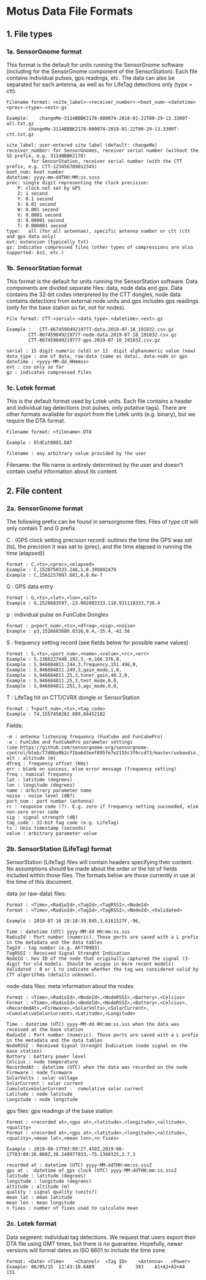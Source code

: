 # Motus Data File Formats

## 1. File types

### 1a. SensorGnome format

This format is the default for units running the SensorGnome software (including for the SensorGnome component of the SensorStation). Each file contains individual pulses, gps readings, etc. The data can also be separated for each antenna, as well as for LifeTag detections only (type = ctt).

	Filename format: <site_label>-<receiver_number>-<boot_num>-<datetime><prec>-<type>-<ext>.gz

	Example:	changeMe-3114BBBK2178-000074-2018-01-22T00-29-13.3300T-all.txt.gz
			changeMe-3114BBBK2178-000074-2018-01-22T00-29-13.3300T-ctt.txt.gz

	site_label: user-entered site label (default: changeMe)
	receiver_number: for SensorGnomes, receiver serial number (without the SG prefix, e.g. 3114BBBK2178)
			 for SensorStation, receiver serial number (with the CTT prefix, e.g. CTT-123456789012345)
	boot_num: boot number
	datetime: yyyy-mm-ddTHH:MM:ss.ssss
	prec: single digit representing the clock precision:
		P: clock not set by GPS
		Z: 1 second
		Y: 0.1 second
		X: 0.01 second
		W: 0.001 second
		V: 0.0001 second
		U: 0.00001 second
		T: 0.000001 second
	type: 	all (for all antennae), specific antenna number or ctt (ctt and gps data only)
	ext: extension (typically txt)			
	gz: indicates compressed files (other types of compressions are also supported: bz2, etc.)

### 1b. SensorStation format

This format is the default for units running the SensorStation software. Data components are divided separate files: data, node data and gps. Data contains the 32-bit codes interpreted by the CTT dongles, node data contains detections from external node units and gps includes gps readings (only for the base station so far, not for nodes).

	File format: CTT-<serial>-<data_type>.<datetime>.<ext>.gz

	Example :	CTT-867459049219777-data.2019-07-18_191832.csv.gz
			CTT-867459049219777-node-data.2019-07-18_191832.csv.gz
			CTT-867459049219777-gps.2019-07-18_191832.csv.gz

	serial : 15 digit numeric (old) or 12  digit alphanumeric value (new)
	data_type : one of data, raw-data (same as data), data-node or gps
	datetime : <yyyy-MM-dd_HHmmss>
	ext : csv only so far
	gz : indicates compressed files

### 1c. Lotek format

This is the default format used by Lotek units. Each file contains a header and individual tag detections (not pulses, only putative tags). There are other formats
available for export from the Lotek units (e.g. binary), but we require the DTA format.

	Filename format: <filename>.DTA

	Example : OldCut0001.DAT

	filename : any arbitrary value provided by the user

Filename: the file name is entirely determined by the user and doesn't contain useful information about its content.

## 2. File content

### 2a. SensorGnome format

The following prefix can be found in sensorgnome files. Files of type *ctt* will only contain T and G prefix.

C : (GPS clock setting precision record: outlines the time the GPS was set (ts), the precision it was set to (prec), and the time elapsed in running the time (elapsed))

	Format : C,<ts>,<prec>,<elapsed>
	Example : C,1528750333.246,1,0.399892479
	Example : C,1561257097.681,6,8.6e-7

G : GPS data entry

	Format : G,<ts>,<lat>,<lon>,<alt>
	Example : G,1526683597,-23.002083333,118.931118333,736.4

p : individual pulse on FunCube Dongles

	Format : p<port_num>,<ts>,<dfreq>,<sig>,<noise>
	Example : p3,1526683680.8316,0.4,-35.4,-42.56

S : frequency setting record (see fields below for possible name values)

	Format : S,<ts>,<port_num>,<name>,<value>,<rc>,<err>
	Example : S,1366227448.192,5,-m,166.376,0,
	Example : S,946684811.244,3,frequency,151.496,0,
	Example : S,946684811.249,3,gain_mode,1,0,
	Example : S,946684811.25,3,tuner_gain,40.2,0,
	Example : S,946684811.25,3,test_mode,0,0,
	Example : S,946684811.251,3,agc_mode,0,0,

T : LifeTag hit on CTT/CVRX dongle or SensorStation

	Format : T<port_num>,<ts>,<tag_code>
	Example : T4,1557450282.889,04452182

Fields:

	-m : antenna listening frequency (FunCube and FunCubePro)
	-w : FunCube and FunCubePro parameter settings
	(see https://github.com/sensorgnome-org/sensorgnome-control/blob/77d8ba9b2cf1ba6d3eef895fe7e2155c3f6ccd73/master/usbaudio.js#L32)
	alt : altitude (m)
	dfreq : frequency offset (KHz)
	err : blank on success, else error message (frequency setting)
	freq : nominal frequency
	lat : latitude (degrees)
	lon : longitude (degrees)
	name : arbitrary parameter name
	noise : noise level (dB?)
	port_num : port number (antenna)
	rc : response code (?). E.g. zero if frequency setting succeeded, else non-zero error code
	sig : signal strength (dB)
	tag_code : 32-bit tag code (e.g. LifeTag)
	ts : Unix timestamp (seconds)
	value : arbitrary parameter value

### 2b. SensorStation (LifeTag) format

SensorStation (LifeTag) files will contain headers specifying their content. No assumptions should be made about the order or the list of  fields included within those files. The formats below are those currently in use at the time of this document.

data (or raw-data) files:

	Format : <Time>,<RadioId>,<TagId>,<TagRSSI>,<NodeId>
	Format : <Time>,<RadioId>,<TagId>,<TagRSSI>,<NodeId>,<Validated>

	Example : 2019-07-16 20:18:39.845,3,6161527F,-96,

	Time : datetime (UTC) yyyy-MM-dd HH:mm:ss.sss
	RadioId : Port number (numeric). Those ports are saved with a L prefix in the metadata and the data tables
	TagId : tag number (e.g. AF7709D3)
	TagRSSI : Received Signal Strenght Indication
	NodeId : hex ID of the node that originally captured the signal (3-digit for old models. Should be unique in more recent models)
	Validated : 0 or 1 to indicate whether the tag was considered valid by CTT algorithms (details unknown).

node-data files: meta information about the nodes

	Format : <Time>,<RadioId>,<NodeId>,<NodeRSSI>,<Battery>,<Celcius>
	Format : <Time>,<RadioId>,<NodeId>,<NodeRSSI>,<Battery>,<Celcius>,<RecordedAt>,<Firmware>,<SolarVolts>,<SolarCurrent>,<CumulativeSolarCurrent>,<Latitude>,<Longitude>

	Time : datetime (UTC) yyyy-MM-dd HH:mm:ss.sss when the data was received at the base station
	RadioId : Port number (numeric). Those ports are saved with a L prefix in the metadata and the data tables
	NodeRSSI : Received Signal Strenght Indication (node signal on the base station)
	Battery : battery power level
	Celcius : node temperature
	RecordedAt : datetime (UTC) when the data was recorded on the node
	Firmware : node firmware
	SolarVolts : solar voltage
	SolarCurrent : solar current
	CumulativeSolarCurrent :  cumulative solar current
	Latitude : node latitude
	Longitude : node longitude

gps files: gps readings of the base station

	Format : <recorded at>,<gps at>,<latitude>,<longitude>,<altitude>,<quality>
	Format : <recorded at>,<gps at>,<latitude>,<longitude>,<altitude>,<quality>,<mean lat>,<mean lon>,<n fixes>

	Example : 2019-08-17T03:09:27.458Z,2019-08-17T03:09:26.000Z,38.240977833,-75.1360325,2.7,3

	recorded at : datetime (UTC) yyyy-MM-ddTHH:mm:ss.sssZ
	gps at :  datetime of gps clock (UTC) yyyy-MM-ddTHH:mm:ss.sssZ
	latitude : latitude (degrees)
	longitude : longitude (degrees)
	altitude : altitude (m)
	quality : signal quality (units?)
	mean lat : mean latitude
	mean lon : mean longitude
	n fixes : number of fixes used to calculate mean


### 2c. Lotek format

Data segment: individual tag detections. We request that users export their DTA file using GMT times, but there is no guarantee. Hopefully, newer versions will format dates as ISO 8601 to include the time zone.

	Format: <Date> <Time>    <Channel>  <Tag ID>    <Antenna>   <Power>
	Example: 06/05/15  12:43:10.6489         0     393    A1+A2+A3+A4     131
